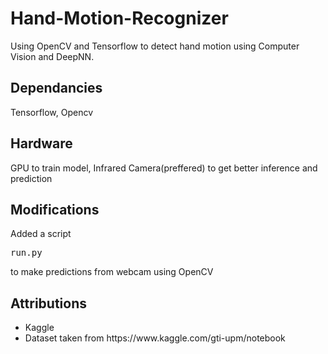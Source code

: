 # Hand-Motion-Recognizer
Using OpenCV and Tensorflow to detect hand motion using Computer Vision and DeepNN.

<h2>Dependancies</h2>
Tensorflow, Opencv

<h2>Hardware</h2>
GPU to train model, Infrared Camera(preffered) to get better inference and prediction

<h2>Modifications</h2>
Added a script <pre>run.py</pre> to make predictions from webcam using OpenCV

<h2>Attributions</h2>
<ul>
  <li>Kaggle</li>
  <li>Dataset taken from https://www.kaggle.com/gti-upm/notebook</li>
</ul>
